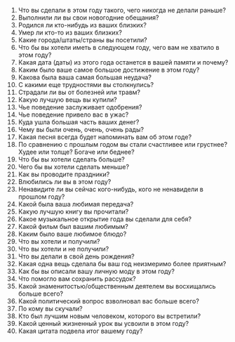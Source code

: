 1. Что вы сделали в этом году такого, чего никогда не делали раньше?
2. Выполнили ли вы свои новогодние обещания?
3. Родился ли кто-нибудь из ваших близких?
4. Умер ли кто-то из ваших близких?
5. Какие города/штаты/страны вы посетили?
6. Что бы вы хотели иметь в следующем году, чего вам не хватило в этом году?
7. Какая дата (даты) из этого года останется в вашей памяти и почему?
8. Каким было ваше самое большое достижение в этом году?
9. Какова была ваша самая большая неудача?
10. С какими еще трудностями вы столкнулись?
11. Страдали ли вы от болезней или травм?
12. Какую лучшую вещь вы купили?
13. Чье поведение заслуживает одобрения?
14. Чье поведение привело вас в ужас?
15. Куда ушла большая часть ваших денег?
16. Чему вы были очень, очень, очень рады?
17. Какая песня всегда будет напоминать вам об этом годе?
18. По сравнению с прошлым годом вы стали счастливее или грустнее? Худее или толще? Богаче или беднее?
19. Что бы вы хотели сделать больше?
20. Чего бы вы хотели сделать меньше?
21. Как вы проводите праздники?
22. Влюбились ли вы в этом году?
23. Ненавидите ли вы сейчас кого-нибудь, кого не ненавидели в прошлом году?
24. Какой была ваша любимая передача?
25. Какую лучшую книгу вы прочитали?
26. Какое музыкальное открытие года вы сделали для себя?
27. Какой фильм был вашим любимым?
28. Каким было ваше любимое блюдо?
29. Что вы хотели и получили?
30. Что вы хотели и не получили?
31. Что вы делали в свой день рождения?
32. Какая одна вещь сделала бы ваш год неизмеримо более приятным?
33. Как бы вы описали вашу личную моду в этом году?
34. Что помогло вам сохранить рассудок?
35. Какой знаменитостью/общественным деятелем вы восхищались больше всего?
36. Какой политический вопрос взволновал вас больше всего?
37. По кому вы скучали?
38. Кто был лучшим новым человеком, которого вы встретили?
39. Какой ценный жизненный урок вы усвоили в этом году?
40. Какая цитата подвела итог вашему году?